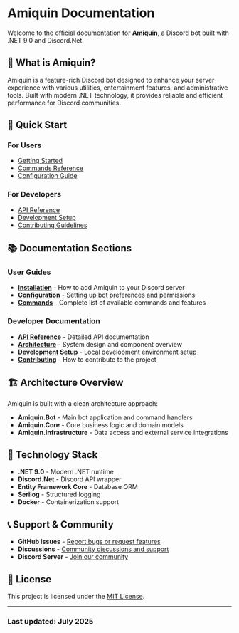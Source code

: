 # Amiquin Documentation

Welcome to the official documentation for **Amiquin**, a Discord bot built with .NET 9.0 and Discord.Net.

## 🤖 What is Amiquin?

Amiquin is a feature-rich Discord bot designed to enhance your server experience with various utilities, entertainment features, and administrative tools. Built with modern .NET technology, it provides reliable and efficient performance for Discord communities.

## 🚀 Quick Start

### For Users

- [Getting Started](docs/getting-started.html)
- [Commands Reference](docs/commands.html)
- [Configuration Guide](docs/configuration.html)

### For Developers

- [API Reference](api/index.html)
- [Development Setup](docs/development.html)
- [Contributing Guidelines](docs/contributing.html)

## 📚 Documentation Sections

### User Guides

- **[Installation](docs/installation.html)** - How to add Amiquin to your Discord server
- **[Configuration](docs/configuration.html)** - Setting up bot preferences and permissions
- **[Commands](docs/commands.html)** - Complete list of available commands and features

### Developer Documentation

- **[API Reference](api/index.html)** - Detailed API documentation
- **[Architecture](docs/architecture.html)** - System design and component overview
- **[Development Setup](docs/development.html)** - Local development environment setup
- **[Contributing](docs/contributing.html)** - How to contribute to the project

## 🏗️ Architecture Overview

Amiquin is built with a clean architecture approach:

- **Amiquin.Bot** - Main bot application and command handlers
- **Amiquin.Core** - Core business logic and domain models
- **Amiquin.Infrastructure** - Data access and external service integrations

## 🔧 Technology Stack

- **.NET 9.0** - Modern .NET runtime
- **Discord.Net** - Discord API wrapper
- **Entity Framework Core** - Database ORM
- **Serilog** - Structured logging
- **Docker** - Containerization support

## 📞 Support & Community

- **GitHub Issues** - [Report bugs or request features](https://github.com/huebyte/Amiquin/issues)
- **Discussions** - [Community discussions and support](https://github.com/huebyte/Amiquin/discussions)
- **Discord Server** - [Join our community](https://discord.gg/your-invite-link)

## 📄 License

This project is licensed under the [MIT License](https://github.com/huebyte/Amiquin/blob/main/LICENSE).

---

### Last updated: July 2025
